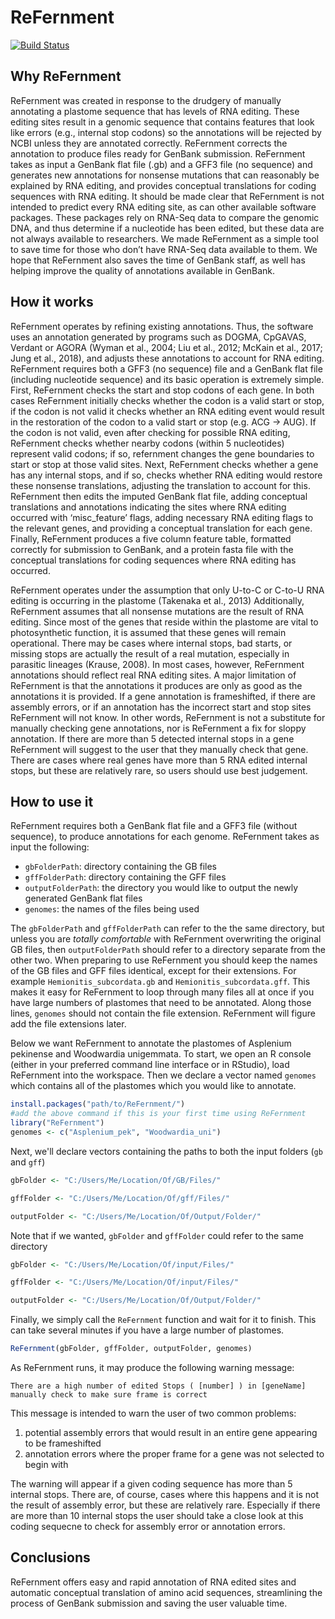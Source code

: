 # ReFernment
[![Build Status](https://travis-ci.com/TARobison/ReFernment.svg?token=q2xtkzWBws7Qp6deSQsN&branch=master)](https://travis-ci.com/TARobison/ReFernment)


## Why ReFernment
ReFernment was created in response to the drudgery of manually annotating a plastome sequence that has levels of RNA editing. These editing sites result in a 
genomic sequence that contains features that look like errors (e.g., internal stop codons) so the annotations will be rejected by NCBI unless they are annotated 
correctly. ReFernment corrects the annotation to produce files ready for GenBank submission. ReFernment takes as input a GenBank flat file (.gb) and a GFF3 file 
(no sequence) and generates new annotations for nonsense mutations that can reasonably be explained by RNA editing, and provides conceptual translations for 
coding sequences with RNA editing. It should be made clear that ReFernment is not intended to predict every RNA editing site, as can other available software 
packages. These packages rely on RNA-Seq data to compare the genomic DNA, and thus determine if a nucleotide has been edited, but these data are not always 
available to researchers. We made ReFernment as a simple tool to save time for those who don’t have RNA-Seq data available to them. We hope that ReFernment also 
saves the time of GenBank staff, as well has helping improve the quality of annotations available in GenBank.
## How it works
ReFernment operates by refining existing annotations. Thus, the software uses an annotation generated by programs such as DOGMA, CpGAVAS, Verdant or AGORA 
(Wyman et al., 2004; Liu et al., 2012; McKain et al., 2017; Jung et al., 2018), and adjusts these annotations to account for RNA editing. ReFernment requires 
both a GFF3 (no sequence) file and a GenBank flat file (including nucleotide sequence) and its basic operation is extremely simple. First, ReFernment checks the
start and stop codons of each gene. In both cases ReFernment initially checks whether the codon is a valid start or stop, if the codon is not valid it checks 
whether an RNA editing event would result in the restoration of the codon to a valid start or stop (e.g. ACG -> AUG). If the codon is not valid, even after checking 
for possible RNA editing, ReFernment checks whether nearby codons (within 5 nucleotides) represent valid codons; if so, refernment changes the gene boundaries to 
start or stop at those valid sites. Next, ReFernment checks whether a gene has any internal stops, and if so, checks whether RNA editing would restore these nonsense 
translations, adjusting the translation to account for this. ReFernment then edits the imputed GenBank flat file, adding conceptual translations and annotations 
indicating the sites where RNA editing occurred with ‘misc_feature’ flags, adding necessary RNA editing flags to the relevant genes, and providing a conceptual 
translation for each gene. Finally, ReFernment produces a five column feature table, formatted correctly for submission to GenBank, and a protein fasta file with the 
conceptual translations for coding sequences where RNA editing has occurred.

ReFernment operates under the assumption that only U-to-C or C-to-U RNA editing is occurring in the plastome (Takenaka et al., 2013) Additionally, ReFernment assumes 
that all nonsense mutations are the result of RNA editing. Since most of the genes that reside within the plastome are vital to photosynthetic function, it is assumed 
that these genes will remain operational. There may be cases where internal stops, bad starts, or missing stops are actually the result of a real mutation, especially 
in parasitic lineages (Krause, 2008). In most cases, however, ReFernment annotations should reflect real RNA editing sites. A major limitation of ReFernment is that the 
annotations it produces are only as good as the annotations it is provided. If a gene annotation is frameshifted, if there are assembly errors, or if an annotation has 
the incorrect start and stop sites ReFernment will not know. In other words, ReFernment is not a substitute for manually checking gene annotations, nor is ReFernment a 
fix for sloppy annotation. If there are more than 5 detected internal stops in a gene ReFernment will suggest to the user that they manually check that gene. There are 
cases where real genes have more than 5 RNA edited internal stops, but these are relatively rare, so users should use best judgement.

## How to use it
ReFernment requires both a GenBank flat file and a GFF3 file (without sequence), to produce annotations for each genome. ReFernment takes as input the following:

* `gbFolderPath`: directory containing the GB files
* `gffFolderPath`: directory containing the GFF files
* `outputFolderPath`: the directory you would like to output the newly generated GenBank flat files
* `genomes`: the names of the files being used

The `gbFolderPath` and `gffFolderPath` can refer to the the same directory, but unless you are *totally comfortable* with ReFernment overwriting the original GB files, 
then `outputFolderPath` should refer to a directory separate from the other two. When preparing to use ReFernment you should keep the names of the GB files and GFF files 
identical, except for their extensions. For example `Hemionitis_subcordata.gb` and `Hemionitis_subcordata.gff`. This makes it easy for ReFernment to loop through many 
files all at once if you have large numbers of plastomes that need to be annotated. Along those lines, `genomes` should not contain the file extension. ReFernment will 
figure add the file extensions later.

Below we want ReFernment to annotate the plastomes of Asplenium pekinense and Woodwardia unigemmata. To start, we open an R console (either in your preferred command line interface or in RStudio), 
load ReFernment into the workspace. Then we declare a vector named `genomes` which contains all of the plastomes which you would like to annotate. 

```r
install.packages("path/to/ReFernment/")
#add the above command if this is your first time using ReFernment
library("ReFernment")
genomes <- c("Asplenium_pek", "Woodwardia_uni")
```
Next, we'll declare vectors containing the paths to both the input folders (`gb` and `gff`)

```r
gbFolder <- "C:/Users/Me/Location/Of/GB/Files/"

gffFolder <- "C:/Users/Me/Location/Of/gff/Files/"

outputFolder <- "C:/Users/Me/Location/Of/Output/Folder/"
```
Note that if we wanted, `gbFolder` and `gffFolder` could refer to the same directory

```r
gbFolder <- "C:/Users/Me/Location/Of/input/Files/"

gffFolder <- "C:/Users/Me/Location/Of/input/Files/"

outputFolder <- "C:/Users/Me/Location/Of/Output/Folder/"
```
Finally, we simply call the `ReFernment` function and wait for it to finish. This can take several minutes if you have a large number of plastomes. 

```r
ReFernment(gbFolder, gffFolder, outputFolder, genomes)
```
As ReFernment runs, it may produce the following warning message:

```
There are a high number of edited Stops ( [number] ) in [geneName] manually check to make sure frame is correct
```

This message is intended to warn the user of two common problems:

1. potential assembly errors that would result in an entire gene appearing to be frameshifted
2. annotation errors where the proper frame for a gene was not selected to begin with

The warning will appear if a given coding sequence has more than 5 internal stops. There are, of course, cases where this happens and it is not the result of assembly error, 
but these are relatively rare. Especially if there are more than 10 internal stops the user should take a close look at this coding sequecne to check for assembly error or 
annotation errors. 

## Conclusions 
ReFernment offers easy and rapid annotation of RNA edited sites and automatic conceptual translation of amino acid sequences, streamlining the process of GenBank 
submission and saving the user valuable time. 
